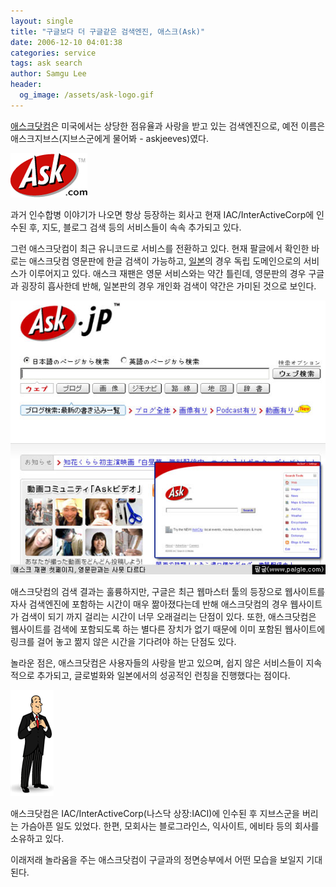 ```yaml
---
layout: single
title: "구글보다 더 구글같은 검색엔진, 애스크(Ask)"
date: 2006-12-10 04:01:38
categories: service
tags: ask search
author: Samgu Lee
header:
  og_image: /assets/ask-logo.gif
---
```


[애스크닷컴](http://www.ask.com)은 미국에서는 상당한 점유율과 사랑을 받고 있는 검색엔진으로, 예전 이름은 애스크지브스(지브스군에게 물어봐 - askjeeves)였다.

![애스크 로고](/assets/ask-logo.gif)

과거 인수합병 이야기가 나오면 항상 등장하는 회사고 현재 IAC/InterActiveCorp에 인수된 후, 지도, 블로그 검색 등의 서비스들이 속속 추가되고 있다.

그런 애스크닷컴이 최근 유니코드로 서비스를 전환하고 있다. 현재 팔글에서 확인한 바로는 애스크닷컴 영문판에 한글 검색이 가능하고, [일본](http://ask.jp)의 경우 독립 도메인으로의 서비스가 이루어지고 있다. 애스크 재팬은 영문 서비스와는 약간 틀린데, 영문판의 경우 구글과 굉장히 흡사한데 반해, 일본판의 경우 개인화 검색이 약간은 가미된 것으로 보인다.

![애스크 제팬 홈페이지](/assets/ask-japan-homepage.gif)

애스크닷컴의 검색 결과는 훌륭하지만, 구글은 최근 웹마스터 툴의 등장으로 웹사이트를 자사 검색엔진에 포함하는 시간이 매우 짦아졌다는데 반해 애스크닷컴의 경우 웹사이트가 검색이 되기 까지 걸리는 시간이 너무 오래걸리는 단점이 있다. 또한, 애스크닷컴은 웹사이트를 검색에 포함되도록 하는 별다른 장치가 없기 때문에 이미 포함된 웹사이트에 링크를 걸어 놓고 짦지 않은 시간을 기다려야 하는 단점도 있다.

놀라운 점은, 애스크닷컴은 사용자들의 사랑을 받고 있으며, 쉽지 않은 서비스들이 지속적으로 추가되고, 글로벌화와 일본에서의 성공적인 런칭을 진행했다는 점이다.

![지브스](/assets/jeeves.png)

애스크닷컴은 IAC/InterActiveCorp(나스닥 상장:IACI)에 인수된 후 지브스군을 버리는 가슴아픈 일도 있었다. 한편, 모회사는 블로그라인스, 익사이트, 에비타 등의 회사를 소유하고 있다.

이래저래 놀라움을 주는 애스크닷컴이 구글과의 정면승부에서 어떤 모습을 보일지 기대된다.
